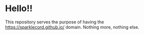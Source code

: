 # Hello!!
This repository serves the purpose of having the https://sparklecord.github.io/ domain.
Nothing more, nothing else.
